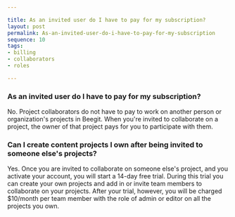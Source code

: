 ```yaml
---

title: As an invited user do I have to pay for my subscription?
layout: post
permalink: As-an-invited-user-do-i-have-to-pay-for-my-subscription
sequence: 10
tags:
- billing
- collaborators
- roles

---
```


### As an invited user do I have to pay for my subscription? 
No. Project collaborators do not have to pay to work on another person or organization's projects in Beegit. When you're invited to collaborate on a project, the owner of that project pays for you to participate with them. 

### Can I create content projects I own after being invited to someone else's projects? 
Yes. Once you are invited to collaborate on someone else's project, and you activate your account, you will start a 14-day free trial. During this trial you can create your own projects and add in or invite team members to collaborate on your projects. After your trial, however, you will be charged $10/month per team member with the role of admin or editor on all the projects you own. 
